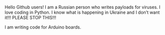 Hello Github users!
I am a Russian person who writes payloads for viruses.
I love coding in Python.
I know what is happening in Ukraine and I don’t want it!!!
PLEASE STOP THIS!!!

I am writing code for Arduino boards.
